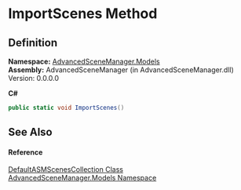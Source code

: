 # ImportScenes Method




## Definition
**Namespace:** <a href="N_AdvancedSceneManager_Models">AdvancedSceneManager.Models</a>  
**Assembly:** AdvancedSceneManager (in AdvancedSceneManager.dll) Version: 0.0.0.0

**C#**
``` C#
public static void ImportScenes()
```



## See Also


#### Reference
<a href="T_AdvancedSceneManager_Models_DefaultASMScenesCollection">DefaultASMScenesCollection Class</a>  
<a href="N_AdvancedSceneManager_Models">AdvancedSceneManager.Models Namespace</a>  
